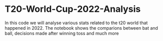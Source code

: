 # T20-World-Cup-2022-Analysis

In this code we will analyse various stats related to the t20 world that happened in 2022. The notebook shows the comparions between bat and ball, decisions made after winning toss and much more
